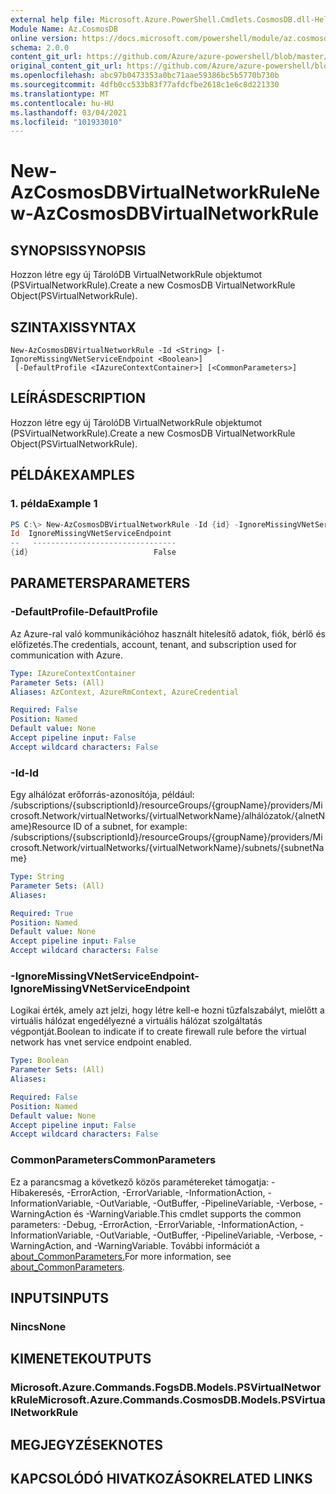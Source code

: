 ```yaml
---
external help file: Microsoft.Azure.PowerShell.Cmdlets.CosmosDB.dll-Help.xml
Module Name: Az.CosmosDB
online version: https://docs.microsoft.com/powershell/module/az.cosmosdb/new-azcosmosdbvirtualnetworkrule
schema: 2.0.0
content_git_url: https://github.com/Azure/azure-powershell/blob/master/src/CosmosDB/CosmosDB/help/New-AzCosmosDBVirtualNetworkRule.md
original_content_git_url: https://github.com/Azure/azure-powershell/blob/master/src/CosmosDB/CosmosDB/help/New-AzCosmosDBVirtualNetworkRule.md
ms.openlocfilehash: abc97b0473353a0bc71aae59386bc5b5770b730b
ms.sourcegitcommit: 4dfb0cc533b83f77afdcfbe2618c1e6c8d221330
ms.translationtype: MT
ms.contentlocale: hu-HU
ms.lasthandoff: 03/04/2021
ms.locfileid: "101933010"
---
```

# <span data-ttu-id="0ad50-101">New-AzCosmosDBVirtualNetworkRule</span><span class="sxs-lookup"><span data-stu-id="0ad50-101">New-AzCosmosDBVirtualNetworkRule</span></span>

## <span data-ttu-id="0ad50-102">SYNOPSIS</span><span class="sxs-lookup"><span data-stu-id="0ad50-102">SYNOPSIS</span></span>
<span data-ttu-id="0ad50-103">Hozzon létre egy új TárolóDB VirtualNetworkRule objektumot (PSVirtualNetworkRule).</span><span class="sxs-lookup"><span data-stu-id="0ad50-103">Create a new CosmosDB VirtualNetworkRule Object(PSVirtualNetworkRule).</span></span>

## <span data-ttu-id="0ad50-104">SZINTAXIS</span><span class="sxs-lookup"><span data-stu-id="0ad50-104">SYNTAX</span></span>

```
New-AzCosmosDBVirtualNetworkRule -Id <String> [-IgnoreMissingVNetServiceEndpoint <Boolean>]
 [-DefaultProfile <IAzureContextContainer>] [<CommonParameters>]
```

## <span data-ttu-id="0ad50-105">LEÍRÁS</span><span class="sxs-lookup"><span data-stu-id="0ad50-105">DESCRIPTION</span></span>
<span data-ttu-id="0ad50-106">Hozzon létre egy új TárolóDB VirtualNetworkRule objektumot (PSVirtualNetworkRule).</span><span class="sxs-lookup"><span data-stu-id="0ad50-106">Create a new CosmosDB VirtualNetworkRule Object(PSVirtualNetworkRule).</span></span>

## <span data-ttu-id="0ad50-107">PÉLDÁK</span><span class="sxs-lookup"><span data-stu-id="0ad50-107">EXAMPLES</span></span>

### <span data-ttu-id="0ad50-108">1. példa</span><span class="sxs-lookup"><span data-stu-id="0ad50-108">Example 1</span></span>
```powershell
PS C:\> New-AzCosmosDBVirtualNetworkRule -Id {id} -IgnoreMissingVNetServiceEndpoint 0
Id  IgnoreMissingVNetServiceEndpoint
--   --------------------------------
{id}                            False
```

## <span data-ttu-id="0ad50-109">PARAMETERS</span><span class="sxs-lookup"><span data-stu-id="0ad50-109">PARAMETERS</span></span>

### <span data-ttu-id="0ad50-110">-DefaultProfile</span><span class="sxs-lookup"><span data-stu-id="0ad50-110">-DefaultProfile</span></span>
<span data-ttu-id="0ad50-111">Az Azure-ral való kommunikációhoz használt hitelesítő adatok, fiók, bérlő és előfizetés.</span><span class="sxs-lookup"><span data-stu-id="0ad50-111">The credentials, account, tenant, and subscription used for communication with Azure.</span></span>

```yaml
Type: IAzureContextContainer
Parameter Sets: (All)
Aliases: AzContext, AzureRmContext, AzureCredential

Required: False
Position: Named
Default value: None
Accept pipeline input: False
Accept wildcard characters: False
```

### <span data-ttu-id="0ad50-112">-Id</span><span class="sxs-lookup"><span data-stu-id="0ad50-112">-Id</span></span>
<span data-ttu-id="0ad50-113">Egy alhálózat erőforrás-azonosítója, például: /subscriptions/{subscriptionId}/resourceGroups/{groupName}/providers/Microsoft.Network/virtualNetworks/{virtualNetworkName}/alhálózatok/{alnetName}</span><span class="sxs-lookup"><span data-stu-id="0ad50-113">Resource ID of a subnet, for example: /subscriptions/{subscriptionId}/resourceGroups/{groupName}/providers/Microsoft.Network/virtualNetworks/{virtualNetworkName}/subnets/{subnetName}</span></span>

```yaml
Type: String
Parameter Sets: (All)
Aliases:

Required: True
Position: Named
Default value: None
Accept pipeline input: False
Accept wildcard characters: False
```

### <span data-ttu-id="0ad50-114">-IgnoreMissingVNetServiceEndpoint</span><span class="sxs-lookup"><span data-stu-id="0ad50-114">-IgnoreMissingVNetServiceEndpoint</span></span>
<span data-ttu-id="0ad50-115">Logikai érték, amely azt jelzi, hogy létre kell-e hozni tűzfalszabályt, mielőtt a virtuális hálózat engedélyezné a virtuális hálózat szolgáltatás végpontját.</span><span class="sxs-lookup"><span data-stu-id="0ad50-115">Boolean to indicate if to create firewall rule before the virtual network has vnet service endpoint enabled.</span></span>

```yaml
Type: Boolean
Parameter Sets: (All)
Aliases:

Required: False
Position: Named
Default value: None
Accept pipeline input: False
Accept wildcard characters: False
```

### <span data-ttu-id="0ad50-116">CommonParameters</span><span class="sxs-lookup"><span data-stu-id="0ad50-116">CommonParameters</span></span>
<span data-ttu-id="0ad50-117">Ez a parancsmag a következő közös paramétereket támogatja: -Hibakeresés, -ErrorAction, -ErrorVariable, -InformationAction, -InformationVariable, -OutVariable, -OutBuffer, -PipelineVariable, -Verbose, -WarningAction és -WarningVariable.</span><span class="sxs-lookup"><span data-stu-id="0ad50-117">This cmdlet supports the common parameters: -Debug, -ErrorAction, -ErrorVariable, -InformationAction, -InformationVariable, -OutVariable, -OutBuffer, -PipelineVariable, -Verbose, -WarningAction, and -WarningVariable.</span></span> <span data-ttu-id="0ad50-118">További információt a [about_CommonParameters.](http://go.microsoft.com/fwlink/?LinkID=113216)</span><span class="sxs-lookup"><span data-stu-id="0ad50-118">For more information, see [about_CommonParameters](http://go.microsoft.com/fwlink/?LinkID=113216).</span></span>

## <span data-ttu-id="0ad50-119">INPUTS</span><span class="sxs-lookup"><span data-stu-id="0ad50-119">INPUTS</span></span>

### <span data-ttu-id="0ad50-120">Nincs</span><span class="sxs-lookup"><span data-stu-id="0ad50-120">None</span></span>

## <span data-ttu-id="0ad50-121">KIMENETEK</span><span class="sxs-lookup"><span data-stu-id="0ad50-121">OUTPUTS</span></span>

### <span data-ttu-id="0ad50-122">Microsoft.Azure.Commands.FogsDB.Models.PSVirtualNetworkRule</span><span class="sxs-lookup"><span data-stu-id="0ad50-122">Microsoft.Azure.Commands.CosmosDB.Models.PSVirtualNetworkRule</span></span>

## <span data-ttu-id="0ad50-123">MEGJEGYZÉSEK</span><span class="sxs-lookup"><span data-stu-id="0ad50-123">NOTES</span></span>

## <span data-ttu-id="0ad50-124">KAPCSOLÓDÓ HIVATKOZÁSOK</span><span class="sxs-lookup"><span data-stu-id="0ad50-124">RELATED LINKS</span></span>
